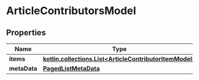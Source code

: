 
# ArticleContributorsModel

## Properties
Name | Type | Description | Notes
------------ | ------------- | ------------- | -------------
**items** | [**kotlin.collections.List&lt;ArticleContributorItemModel&gt;**](ArticleContributorItemModel.md) |  |  [optional]
**metaData** | [**PagedListMetaData**](PagedListMetaData.md) |  |  [optional]



